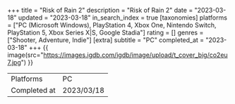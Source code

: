 +++
title = "Risk of Rain 2"
description = "Risk of Rain 2"
date = "2023-03-18"
updated = "2023-03-18"
in_search_index = true
[taxonomies]
platforms = ["PC (Microsoft Windows), PlayStation 4, Xbox One, Nintendo Switch, PlayStation 5, Xbox Series X|S, Google Stadia"]
rating = []
genres = ["Shooter, Adventure, Indie"]
[extra]
subtitle = "PC"
completed_at = "2023-03-18"
+++
{{ image(src="https://images.igdb.com/igdb/image/upload/t_cover_big/co2eu7.jpg") }}

|              |            |
| ------------ | ---------- |
| Platforms    | PC |
| Completed at | 2023/03/18 |

